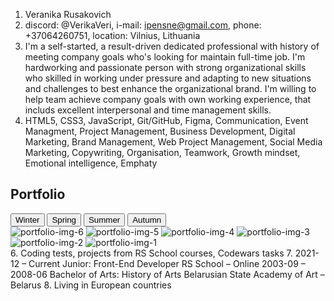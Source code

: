 1. Veranika Rusakovich
2. discord: @VerikaVeri, i-mail: ipensne@gmail.com, phone: +37064260751, location: Vilnius, Lithuania
3. I'm a self-started, a result-driven dedicated professional with history of meeting company goals who's looking for maintain full-time job. I'm hardworking and passionate person with strong organizational skills who skilled in working under pressure and adapting to new situations and challenges to best enhance the organizational brand. I'm willing to help team achieve company goals with own working experience, that includs excellent interpersonal and time management skills.
4. HTML5, CSS3, JavaScript, Git/GitHub, Figma, Communication, Event Managment, Project Management, Business Development, Digital Marketing, Brand Management, Web Project Management, Social Media Marketing, Copywriting, Organisation, Teamwork, Growth mindset, Emotional intelligence, Emphaty
<section class="portfolio" id="portfolio">
                    <div class="portfolio-container">
                        <div class="section-title">
                            <h2 class="section-portfolio">Portfolio</h2>
                        </div>
                    </div>
                    <div class="section-button-portfolio">
                    <button class="button-portfolio">                           
                        Winter                           
                    </button>
                    <button class="button-portfolio">                           
                       Spring                           
                    </button>
                    <button class="button-portfolio">                           
                        Summer                          
                    </button>
                    <button class="button-portfolio">                           
                       Autumn                           
                    </button>      
                </div>
                <div class="section-img-portfolio">
                    <img src="./assets/img/photo6.jpg" alt="portfolio-img-6" class="img-portfolio">
                    <img src="./assets/img/photo5.jpg" alt="portfolio-img-5" class="img-portfolio">
                    <img src="./assets/img/photo4.jpg" alt="portfolio-img-4" class="img-portfolio">
                    <img src="./assets/img/photo3.jpg" alt="portfolio-img-3" class="img-portfolio">
                    <img src="./assets/img/photo2.jpg" alt="portfolio-img-2" class="img-portfolio">
                    <img src="./assets/img/photo1.jpg" alt="portfolio-img-1" class="img-portfolio">
                </div> 
                </section>
6. Coding tests, projects from RS School courses, Codewars tasks
7. 2021-12 – Current
Junior: Front-End Developer
RS School – Online
2003-09 – 2008-06
Bachelor of Arts: History of Arts
Belarusian State Academy of Art – Belarus
8. Living in European countries
